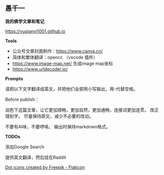 
## 愚千一

**我的佛学文章和笔记**

https://yuqianyi1001.github.io


**Tools**
* 公众号文章封面制作：https://www.canva.cn/
* 简体和繁体翻译：opencc （vscode 插件）
* https://www.image-map.net/ 生成image map坐标
* https://www.urldecoder.io/


**Prompts**

请把以下文字翻译成英文，并把他们全部用小写输出，用-代替空格。

Before publish：

润色下这篇文章，让它更加顺畅，更加自然，更加通畅，连接词更加连贯。
改正错别字。
尽量保持原文，减少不必要的改动。

不要有AI味，不要啰嗦。
输出时保持markdown格式。

**TODOs**

添加Google Search

提供英文翻译，然后挂在Raddit



<a href="https://www.flaticon.com/free-icons/dot" title="dot icons">Dot icons created by Freepik - Flaticon</a>
